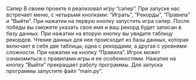 Сапер 
В своем проекте я реализовал игру “сапер”. При запуске нас встречает меню, с четырьмя кнопками: “Играть”,
“Рекорды”, “Правила” и “Выйти”. При нажатии на первую кнопку запустить игра сапер. После победы вы сможете указать свое
имя и ваш рекорд будет записан в базу данных. При нажатии на вторую кнопку вы увидите таблицу рекордов. Чтение данных
для нее происходит из базы данных, которая включает в себя две таблицы, одна с рекордами, а другая с уровнями сложности.
При нажатии на кнопку “Правила”. Игрок может ознакомиться с правилами игры и ее особенностями. Нажатие на кнопку “Выйти”
прекращает работу программы. Для запуска программы запустите файл “main.py”.